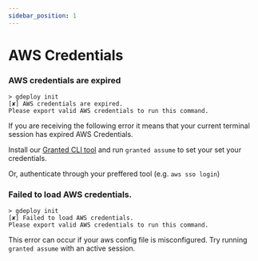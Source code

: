 ```yaml
---
sidebar_position: 1
---
```


# AWS Credentials

### AWS credentials are expired

```
> gdeploy init
[✘] AWS credentials are expired.
Please export valid AWS credentials to run this command.
```
If you are receiving the following error it means that your current terminal session has expired AWS Credentials. 

Install our [Granted CLI tool](/granted/introduction) and run `granted assume` to set your set your credentials.

Or, authenticate through your preffered tool (e.g. `aws sso login`)


### Failed to load AWS credentials.

```
> gdeploy init
[✘] Failed to load AWS credentials.
Please export valid AWS credentials to run this command.
```
This error can occur if your aws config file is misconfigured. Try running `granted assume` with an active session.  